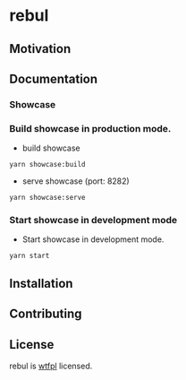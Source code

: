 # rebul

## Motivation


## Documentation

### Showcase

### Build showcase in production mode.

* build showcase
```ssh
yarn showcase:build
```
* serve showcase (port: 8282)
```ssh
yarn showcase:serve
```


### Start showcase in development mode

* Start showcase in development mode.
```ssh
yarn start
```

## Installation

## Contributing

## License

rebul is [wtfpl](http://www.wtfpl.net/) licensed.
